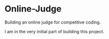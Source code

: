 # Online-Judge
Building an online judge for competitive coding.

I am in the very initial part of building this project.
